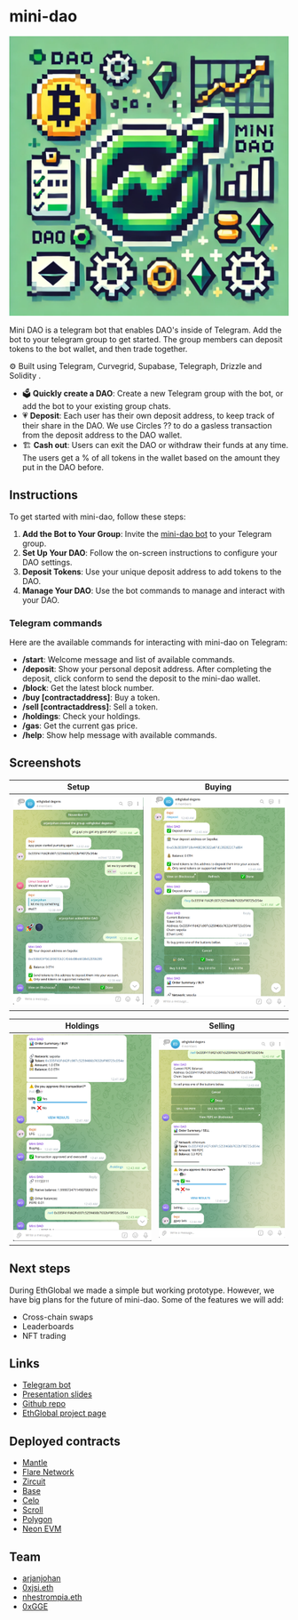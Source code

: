 # mini-dao

![Logo](images/logo/logo.png)

Mini DAO is a telegram bot that enables DAO's inside of Telegram. Add the bot to your telegram group to get started. The group members can deposit tokens to the bot wallet, and then trade together.

⚙️ Built using Telegram, Curvegrid, Supabase, Telegraph, Drizzle and Solidity  .

- 🗳️ **Quickly create a DAO**: Create a new Telegram group with the bot, or add the bot to your existing group chats. 
- 💗 **Deposit**: Each user has their own deposit address, to keep track of their share in the DAO. We use Circles ?? to do a gasless transaction from the deposit address to the DAO wallet.
- 🏗️ **Cash out**: Users can exit the DAO or withdraw their funds at any time. The users get a % of all tokens in the wallet based on the amount they put in the DAO before.

## Instructions

To get started with mini-dao, follow these steps:

1. **Add the Bot to Your Group**: Invite the [mini-dao bot](https://t.me/mini_dao_bot) to your Telegram group.
2. **Set Up Your DAO**: Follow the on-screen instructions to configure your DAO settings.
3. **Deposit Tokens**: Use your unique deposit address to add tokens to the DAO.
4. **Manage Your DAO**: Use the bot commands to manage and interact with your DAO.

### Telegram commands

Here are the available commands for interacting with mini-dao on Telegram:

- **/start**: Welcome message and list of available commands.
- **/deposit**: Show your personal deposit address. After completing the deposit, click conform to send the deposit to the mini-dao wallet.
- **/block**: Get the latest block number.
- **/buy [contractaddress]**: Buy a token.
- **/sell [contractaddress]**: Sell a token.
- **/holdings**: Check your holdings.
- **/gas**: Get the current gas price.
- **/help**: Show help message with available commands.

## Screenshots

|      Setup              |          Buying      |
| ------------------------------ | ---------------------------- |
| ![Screenshot](images/screenshots/screenshot1.png) | ![Screenshot](images/screenshots/screenshot2.png) |

| Holdings                   | Selling               |
| ------------------------------- | -------------------------------- |
| ![Screenshot](images/screenshots/screenshot3.png) | ![Screenshot](images/screenshots/screenshot4.png) |

## Next steps
During EthGlobal we made a simple but working prototype. However, we have big plans for the future of mini-dao. Some of the features we will add:
- Cross-chain swaps
- Leaderboards
- NFT trading

## Links
- [Telegram bot](https://t.me/mini_dao_bot)
- [Presentation slides](https://docs.google.com/presentation/d/1bTkFOcl5JRsd_-CbEslBOMwQQ3WeoVRfyV-QE56iBTY/edit?usp=sharing)
- [Github repo](https://github.com/mini-dao/mini-dao)
- [EthGlobal project page](https://ethglobal.com/showcase/minidao-ahbhs)

## Deployed contracts
- [Mantle](https://explorer.sepolia.mantle.xyz/address/0x7260Fa6a6F79a155C3930E9CBb64fB4ce343B88c)
- [Flare Network](https://coston2-explorer.flare.network/address/0x50302d5C3eBdBd639951a47102168ADA72338DA2)
- [Zircuit](https://explorer.testnet.zircuit.com/address/0xa206C4138004c4D7dfcF8724EEAa8d377935E908)
- [Base](https://base-sepolia.blockscout.com/address/0x894dCB90F178323E5Ee62aEa642774EbFACB4323)
- [Celo](https://celo-alfajores.blockscout.com/address/0xb3870f99F3C41d17b43fEd3D8789E2a0b97a3CF1)
- [Scroll](https://scroll-sepolia.blockscout.com/address/0x0B68EE78502411810b9503ab2F943B7Bd0c08d5A)
- [Polygon](https://cardona-zkevm.polygonscan.com/address/0xbFC3a250ACa9Af6f3399D2056BDB5786f9Ec6b3e)
- [Neon EVM](https://devnet.neonscan.org/address/0x084815d1330ecc3ef94193a19ec222c0c73dff2d)

## Team 
- [arjanjohan](https://x.com/arjanjohan)
- [0xjsi.eth](https://x.com/0xjsieth)
- [nhestrompia.eth](https://x.com/nhestrompia)
- [0xGGE](https://x.com/0xGGE)